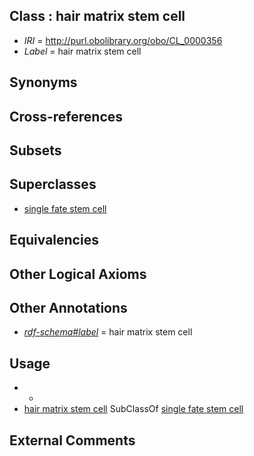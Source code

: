 
## Class : hair matrix stem cell

 * *IRI* = http://purl.obolibrary.org/obo/CL_0000356
 * *Label* = hair matrix stem cell

## Synonyms


## Cross-references


## Subsets


## Superclasses

 * [single fate stem cell](../../CL/35/CL_0000035.md)

## Equivalencies


## Other Logical Axioms


## Other Annotations

 * *[rdf-schema#label](../../el/rdf-schema#label.md)* = hair matrix stem cell

## Usage

 * -
 * [hair matrix stem cell](../../CL/56/CL_0000356.md) SubClassOf [single fate stem cell](../../CL/35/CL_0000035.md)

## External Comments

